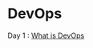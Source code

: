 # DevOps

Day 1 : [What is DevOps](https://twitter.com/Kelvinparmar12/status/1586613580585050113?s=20&t=7nBLqp0EPf0SUw6Gn6RHrg)
